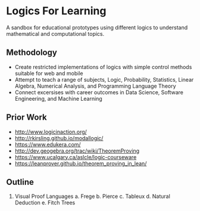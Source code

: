 # Logics For Learning

A sandbox for educational prototypes using different logics to understand mathematical and computational topics.

## Methodology

- Create restricted implementations of logics with simple control methods suitable for web and mobile
- Attempt to teach a range of subjects, Logic, Probability, Statistics, Linear Algebra, Numerical Analysis, and Programming Language Theory
- Connect excersises with career outcomes in Data Science, Software Engineering, and Machine Learning

## Prior Work

- http://www.logicinaction.org/
- http://rkirsling.github.io/modallogic/
- https://www.edukera.com/
- http://dev.geogebra.org/trac/wiki/TheoremProving
- https://www.ucalgary.ca/aslcle/logic-courseware
- https://leanprover.github.io/theorem_proving_in_lean/

## Outline

1. Visual Proof Languages
a. Frege
b. Pierce
c. Tableux
d. Natural Deduction
e. Fitch Trees
